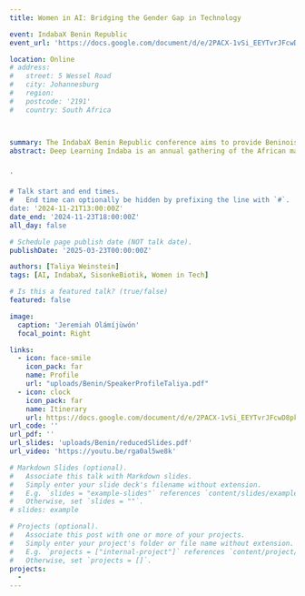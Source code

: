 ```yaml
---
title: Women in AI: Bridging the Gender Gap in Technology

event: IndabaX Benin Republic
event_url: 'https://docs.google.com/document/d/e/2PACX-1vSi_EEYTvrJFcwD8pktTs9AWpLP6pyBALH4toJ-6HTuPhByn_vetIxDc15U0u_725JsgGqixI_lnLsF/pub'

location: Online
# address:
#   street: 5 Wessel Road 
#   city: Johannesburg
#   region: 
#   postcode: '2191'
#   country: South Africa 



summary: The IndabaX Benin Republic conference aims to provide Beninois an opportunity to engage with new developments in AI, with the 2024 Benin event offering talks and coding challenges to ~150 attendees.
abstract: Deep Learning Indaba is an annual gathering of the African machine learning and AI community, focused on teaching, research, and exchange around cutting-edge developments in the field. IndabaX Benin Republic, part of this broader initiative, held a three-day hybrid conference in 2024 to build local capacity in machine learning through talks and hands-on coding sessions for students, professionals, and AI enthusiasts.


'

# Talk start and end times.
#   End time can optionally be hidden by prefixing the line with `#`.
date: '2024-11-21T13:00:00Z'
date_end: '2024-11-23T18:00:00Z'
all_day: false

# Schedule page publish date (NOT talk date).
publishDate: '2025-03-23T00:00:00Z'

authors: [Taliya Weinstein]
tags: [AI, IndabaX, SisonkeBiotik, Women in Tech]

# Is this a featured talk? (true/false)
featured: false

image:
  caption: 'Jeremiah Olámíjùwón'
  focal_point: Right

links:
  - icon: face-smile
    icon_pack: far
    name: Profile
    url: "uploads/Benin/SpeakerProfileTaliya.pdf"
  - icon: clock
    icon_pack: far
    name: Itinerary
    url: https://docs.google.com/document/d/e/2PACX-1vSi_EEYTvrJFcwD8pktTs9AWpLP6pyBALH4toJ-6HTuPhByn_vetIxDc15U0u_725JsgGqixI_lnLsF/pub
url_code: ''
url_pdf: ''
url_slides: 'uploads/Benin/reducedSlides.pdf'
url_video: 'https://youtu.be/rga0al5we8k'

# Markdown Slides (optional).
#   Associate this talk with Markdown slides.
#   Simply enter your slide deck's filename without extension.
#   E.g. `slides = "example-slides"` references `content/slides/example-slides.md`.
#   Otherwise, set `slides = ""`.
# slides: example

# Projects (optional).
#   Associate this post with one or more of your projects.
#   Simply enter your project's folder or file name without extension.
#   E.g. `projects = ["internal-project"]` references `content/project/deep-learning/index.md`.
#   Otherwise, set `projects = []`.
projects:
  -
---
```

